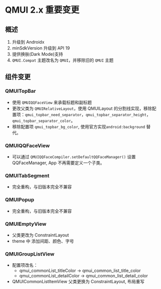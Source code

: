 # QMUI 2.x 重要变更

## 概述

1. 升级到 Androidx
2. minSdkVersion 升级到 API 19
3. 提供换肤(Dark Mode)支持
4. `QMUI.Compat` 主题改名为 `QMUI`，并移除旧的 `QMUI` 主题

## 组件变更

### QMUITopBar

- 使用 `QMUIQQFaceView` 来承载标题和副标题
- 更改父类为 `QMUIRelativeLayout`，使用 QMUILayout 的分割线实现，移除配置项：`qmui_topbar_need_separator`，`qmui_topbar_separator_height`， `qmui_topbar_separator_color`。
- 移除配置项 `qmui_topbar_bg_color`, 使用官方实现`android:background` 替代。

### QMUIQQFaceView

- 可以通过 `QMUIQQFaceCompiler.setDefaultQQFaceManager()` 设置 QQFaceManager, App 不再需要定义一个子类。

### QMUITabSegment

- 完全重构，与旧版本完全不兼容

### QMUIPopup

- 完全重构，与旧版本完全不兼容

### QMUIEmptyView

- 父类更改为 ConstraintLayout
- theme 中 添加间距、颜色、字号

### QMUIGroupListView

- 配置项改名：
    - qmui_commonList_titleColor -> qmui_common_list_title_color
    - qmui_commonList_detailColor -> qmui_common_list_detail_color
- QMUICommonListItemView 父类更换为 ConstraintLayout, 布局重写

